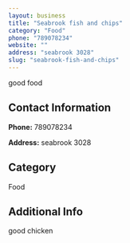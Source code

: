 ```yaml
---
layout: business
title: "Seabrook fish and chips"
category: "Food"
phone: "789078234"
website: ""
address: "seabrook 3028"
slug: "seabrook-fish-and-chips"
---
```


good food

## Contact Information

**Phone:** 789078234

**Address:** seabrook 3028

## Category
Food

## Additional Info
good chicken
